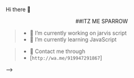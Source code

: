  Hi there 👋
<p align="center">
##ITZ ME SPARROW





>- 🧧 I’m currently working on jarvis script
>- 🧧 I’m currently learning JavaScript



>- 📲 Contact me through
>- [`http://wa.me/919947291867`]


-->
